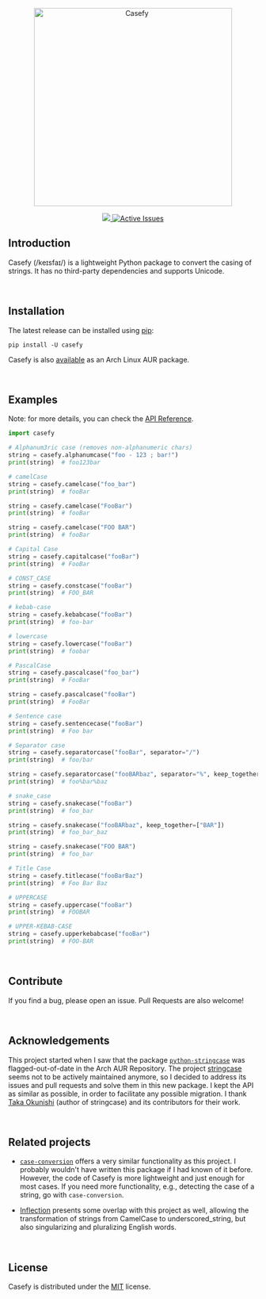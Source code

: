 <p align="center"><img width="400" src="https://github.com/dmlls/python-casefy/blob/main/docs/source/_static/images/cover.png" alt="Casefy"/></p>
<p align="center" display="inline-block">
  <a href="https://docs.jizt.it">
    <a href="https://pypi.org/project/casefy/">
      <img src="https://img.shields.io/pypi/v/casefy"/>
    </a>
    <a href="https://deepsource.io/gh/dmlls/python-casefy/?ref=repository-badge}" target="_blank">
      <img alt="Active Issues" title="DeepSource" src="https://deepsource.io/gh/dmlls/python-casefy.svg/?label=active+issues&token=dbO3UyrUPWvJp6K_PVZpTcnU"/>
    </a>
  </a>
</p>

## Introduction

Casefy (/keɪsfaɪ/) is a lightweight Python package to convert the casing of
strings. It has no third-party dependencies and supports Unicode.

<br>

## Installation

The latest release can be installed using
[pip](https://pypi.org/project/casefy/):

```shell
pip install -U casefy
```

Casefy is also [available](https://aur.archlinux.org/packages/python-casefy) as
an Arch Linux AUR package.

<br>

## Examples

Note: for more details, you can check the [API
Reference](https://dmlls.github.io/python-casefy/api.html).

```python
import casefy

# Alphanum3ric case (removes non-alphanumeric chars)
string = casefy.alphanumcase("foo - 123 ; bar!")
print(string)  # foo123bar

# camelCase
string = casefy.camelcase("foo_bar")
print(string)  # fooBar

string = casefy.camelcase("FooBar")
print(string)  # fooBar

string = casefy.camelcase("FOO BAR")
print(string)  # fooBar

# Capital Case
string = casefy.capitalcase("fooBar")
print(string)  # FooBar

# CONST_CASE
string = casefy.constcase("fooBar")
print(string)  # FOO_BAR

# kebab-case
string = casefy.kebabcase("fooBar")
print(string)  # foo-bar

# lowercase
string = casefy.lowercase("fooBar")
print(string)  # foobar

# PascalCase
string = casefy.pascalcase("foo_bar")
print(string)  # FooBar

string = casefy.pascalcase("fooBar")
print(string)  # FooBar

# Sentence case
string = casefy.sentencecase("fooBar")
print(string)  # Foo bar

# Separator case
string = casefy.separatorcase("fooBar", separator="/")
print(string)  # foo/bar

string = casefy.separatorcase("fooBARbaz", separator="%", keep_together=["BAR"])
print(string)  # foo%bar%baz

# snake_case
string = casefy.snakecase("fooBar")
print(string)  # foo_bar

string = casefy.snakecase("fooBARbaz", keep_together=["BAR"])
print(string)  # foo_bar_baz

string = casefy.snakecase("FOO BAR")
print(string)  # foo_bar

# Title Case
string = casefy.titlecase("fooBarBaz")
print(string)  # Foo Bar Baz

# UPPERCASE
string = casefy.uppercase("fooBar")
print(string)  # FOOBAR

# UPPER-KEBAB-CASE
string = casefy.upperkebabcase("fooBar")
print(string)  # FOO-BAR
```

<br>

## Contribute
If you find a bug, please open an issue. Pull Requests are also welcome!

<br>

## Acknowledgements

This project started when I saw that the package
[`python-stringcase`](https://aur.archlinux.org/pkgbase/python-stringcase) was
flagged-out-of-date in the Arch AUR Repository. The project
[stringcase](https://github.com/okunishinishi/python-stringcase) seems not to be
actively maintained anymore, so I decided to address its issues and pull
requests and solve them in this new package. I kept the API as similar as
possible, in order to facilitate any possible migration. I thank [Taka
Okunishi](https://github.com/okunishinishi) (author of stringcase) and its
contributors for their work.

<br>

## Related projects

- [`case-conversion`](https://github.com/AlejandroFrias/case-conversion) offers
  a very similar functionality as this project. I probably wouldn't have written
  this package if I had known of it before. However, the code of Casefy is more
  lightweight and just enough for most cases. If you need more functionality,
  e.g., detecting the case of a string, go with `case-conversion`.

- [Inflection](https://github.com/jpvanhal/inflection) presents some overlap
  with this project as well, allowing the transformation of strings from
  CamelCase to underscored_string, but also singularizing and pluralizing
  English words.

<br>

## License
Casefy is distributed under the
[MIT](https://github.com/dmlls/python-casefy/blob/main/LICENSE) license.

